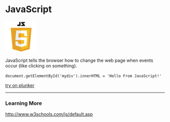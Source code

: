 # JavaScript

![JavaScript Logo](images/javascriptlogo.png)

JavaScript tells the browser how to change the web page when events occur (like clicking on something).

```document.getElementById('mydiv').innerHTML = 'Hello From JavaScript!'```

[try on plunker](http://plnkr.co/edit/rRemDofP3nCJwzbFJJU9?p=preview)


---
### Learning More
http://www.w3schools.com/js/default.asp

